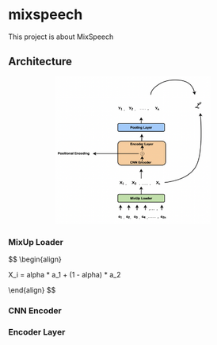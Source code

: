# mixspeech
This project is about MixSpeech 


## Architecture

<p align="center">
<img src="./input/archi.png"  width="312" height="297">
</p>


### MixUp Loader 

$$
\begin{align}


X_i = alpha * a_1 + (1 - alpha) * a_2  

\end{align}
$$


### CNN Encoder 



### Encoder Layer


